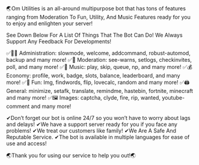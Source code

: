 🌏Om Utilities is an all-around multipurpose bot that has tons of features ranging from Moderation To Fun, Utility, And Music Features ready for you to enjoy and enlighten your server!

See Down Below For A List Of Things That The Bot Can Do! We Always Support Any Feedback For Developments!

✅👩‍💼 Administration: slowmode, welcome, addcommand, robust-automod, backup and many more!
✅🚓 Moderation: see-warns, setlogs, checkinvites, poll, and many more!
✅🎵 Music: play, skip, queue, np, and many more!
✅💰 Economy: profile, work, badge, slots, balance, leaderboard, and many more!
✅👻 Fun: lmg, findwords, flip, lovecalc, random and many more!
✅🖨️ General: minimize, setafk, translate, remindme, hastebin, fortnite, minecraft and many more!
✅🖼️ Images: captcha, clyde, fire, rip, wanted, youtube-comment and many more!

✔Don’t forget our bot is online 24/7 so you won’t have to worry about lags and delays!
✔We have a support server ready for you if you face any problems!
✔We treat our customers like family!
✔We Are A Safe And Reputable Service.
✔The bot is available in multiple languages for ease of use and access!

🌏Thank you for using our service to help you out!🌏
